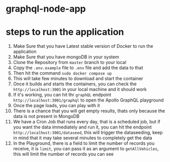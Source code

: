 # graphql-node-app

# steps to run the application

1. Make Sure that you have Latest stable version of Docker to run the application
2. Make Sure that you have mongoDB in your system
3. Clone the Repository from `master` branch to your local
4. Copy the `.env.example` file to `.env` file and add the data to that
5. Then hit the command `sudo docker compose up`
6. This will take few minutes to download and start the container
7. Once it builds and starts the containers, you can check the `http://localhost:3001` in your local machine and it should work
8. If it's working, you can hit thr `graphQL` endpoint `http://localhost:3001/graphql` to open the Apollo GraphQL playground
9. Once the page loads, you can play with it
10. There is a chance that you will get empty results, thats only because the data is not present in MongoDB
11. We have a Cron Job that runs every day, that is a scheduled job, but if you want the data immediately and run it, you can hit the endpoint `http://localhost:3001/dataseed`, this will trigger the dataseeding, keep in mind that it may take several minutes to completely get the data
12. In the Playground, there is a field to limit the number of records  you receive, it is `limit`, you can pass it as an argument to `getAllVehicles`, this will limit the number of records you can see 